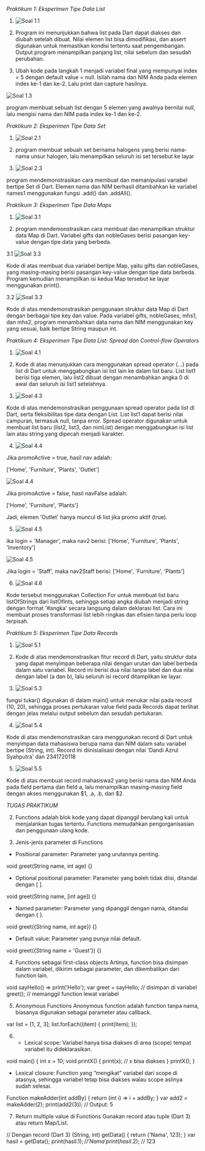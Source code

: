 *Praktikum 1: Eksperimen Tipe Data List*

1. ![Soal 1.1](img/praktikum1.1.png)

2. Program ini menunjukkan bahwa list pada Dart dapat diakses dan diubah setelah dibuat. Nilai elemen list bisa dimodifikasi, dan assert digunakan untuk memastikan kondisi tertentu saat pengembangan. Output program menampilkan panjang list, nilai sebelum dan sesudah perubahan.

3. Ubah kode pada langkah 1 menjadi variabel final yang mempunyai index = 5 dengan default value = null. Isilah nama dan NIM Anda pada elemen index ke-1 dan ke-2. Lalu print dan capture hasilnya.

![Soal 1.3](img/praktikum1.3.png)

program membuat sebuah list dengan 5 elemen yang awalnya bernilai null, lalu mengisi nama dan NIM pada index ke-1 dan ke-2.

*Praktikum 2: Eksperimen Tipe Data Set*

1. ![Soal 2.1](img/praktikum2.1.png)

2.  program membuat sebuah set bernama halogens yang berisi nama-nama unsur halogen, lalu menampilkan seluruh isi set tersebut ke layar

3. ![Soal 2.3](img/praktikum2.3.png)

program mendemonstrasikan cara membuat dan memanipulasi variabel bertipe Set di Dart. Elemen nama dan NIM berhasil ditambahkan ke variabel names1 menggunakan fungsi .add() dan .addAll().

*Praktikum 3: Eksperimen Tipe Data Maps*

1. ![Soal 3.1](img/praktikum3.1.png)

2. program mendemonstrasikan cara membuat dan menampilkan struktur data Map di Dart. Variabel gifts dan nobleGases berisi pasangan key-value dengan tipe data yang berbeda.

3.1 ![Soal 3.3](img/praktikum3.3.1.png)

Kode di atas membuat dua variabel bertipe Map, yaitu gifts dan nobleGases, yang masing-masing berisi pasangan key-value dengan tipe data berbeda. Program kemudian menampilkan isi kedua Map tersebut ke layar menggunakan print().

3.2 ![Soal 3.3](img/praktikum3.3.2.png)

Kode di atas mendemonstrasikan penggunaan struktur data Map di Dart dengan berbagai tipe key dan value. Pada variabel gifts, nobleGases, mhs1, dan mhs2, program menambahkan data nama dan NIM menggunakan key yang sesuai, baik bertipe String maupun int.

*Praktikum 4: Eksperimen Tipe Data List: Spread dan Control-flow Operators*

1. ![Soal 4.1](img/praktikum4.1.png)

2. Kode di atas menunjukkan cara menggunakan spread operator (...) pada list di Dart untuk menggabungkan isi list lain ke dalam list baru. List list1 berisi tiga elemen, lalu list2 dibuat dengan menambahkan angka 0 di awal dan seluruh isi list1 setelahnya.

3. ![Soal 4.3](img/praktikum4.3.png)

Kode di atas mendemonstrasikan penggunaan spread operator pada list di Dart, serta fleksibilitas tipe data dengan List<dynamic>. List list1 dapat berisi nilai campuran, termasuk null, tanpa error. Spread operator digunakan untuk membuat list baru (list2, list3, dan nimList) dengan menggabungkan isi list lain atau string yang dipecah menjadi karakter. 

4. ![Soal 4.4](img/praktikum4.4.1.png)

Jika promoActive = true, hasil nav adalah:

['Home', 'Furniture', 'Plants', 'Outlet']

![Soal 4.4](img/praktikum4.4.2.png)

Jika promoActive = false, hasil navFalse adalah:

['Home', 'Furniture', 'Plants']

Jadi, elemen 'Outlet' hanya muncul di list jika promo aktif (true).

5. ![Soal 4.5](img/praktikum4.5.1.png)

ika login = 'Manager', maka nav2 berisi:
['Home', 'Furniture', 'Plants', 'Inventory']

![Soal 4.5](img/praktikum4.5.2.png)

Jika login = 'Staff', maka nav2Staff berisi:
['Home', 'Furniture', 'Plants']

6. ![Soal 4.6](img/praktikum4.6.png)

Kode tersebut menggunakan Collection For untuk membuat list baru listOfStrings dari listOfInts, sehingga setiap angka diubah menjadi string dengan format '#angka' secara langsung dalam deklarasi list. Cara ini membuat proses transformasi list lebih ringkas dan efisien tanpa perlu loop terpisah.

*Praktikum 5: Eksperimen Tipe Data Records*

1. ![Soal 5.1](img/praktikum5.1.png)

2. Kode di atas mendemonstrasikan fitur record di Dart, yaitu struktur data yang dapat menyimpan beberapa nilai dengan urutan dan label berbeda dalam satu variabel. Record ini berisi dua nilai tanpa label dan dua nilai dengan label (a dan b), lalu seluruh isi record ditampilkan ke layar.

3. ![Soal 5.3](img/praktikum5.3.png)

fungsi tukar() digunakan di dalam main() untuk menukar nilai pada record (10, 20), sehingga proses pertukaran value field pada Records dapat terlihat dengan jelas melalui output sebelum dan sesudah pertukaran.

4. ![Soal 5.4](img/praktikum5.4.png)

Kode di atas mendemonstrasikan cara menggunakan record di Dart untuk menyimpan data mahasiswa berupa nama dan NIM dalam satu variabel bertipe (String, int). Record ini diinisialisasi dengan nilai 'Dandi Azrul Syahputra' dan 2341720118

5. ![Soal 5.5](img/praktikum5.5.png)

Kode di atas membuat record mahasiswa2 yang berisi nama dan NIM Anda pada field pertama dan field a, lalu menampilkan masing-masing field dengan akses menggunakan $1, .a, .b, dan $2.

*TUGAS PRAKTIKUM*

2. Functions adalah blok kode yang dapat dipanggil berulang kali untuk menjalankan tugas tertentu. Functions memudahkan pengorganisasian dan penggunaan ulang kode.

3. Jenis-jenis parameter di Functions

- Positional parameter: Parameter yang urutannya penting.

void greet(String name, int age) {}

- Optional positional parameter: Parameter yang boleh tidak diisi, ditandai dengan [ ].

void greet(String name, [int age]) {}

- Named parameter: Parameter yang dipanggil dengan nama, ditandai dengan { }.

void greet({String name, int age}) {}

- Default value: Parameter yang punya nilai default.

void greet({String name = 'Guest'}) {}

4. Functions sebagai first-class objects
Artinya, function bisa disimpan dalam variabel, dikirim sebagai parameter, dan dikembalikan dari function lain.

void sayHello() => print('Hello');
var greet = sayHello; // disimpan di variabel
greet(); // memanggil function lewat variabel

5. Anonymous Functions
Anonymous function adalah function tanpa nama, biasanya digunakan sebagai parameter atau callback.

var list = [1, 2, 3];
list.forEach((item) {
  print(item);
});

6. - Lexical scope: Variabel hanya bisa diakses di area (scope) tempat variabel itu dideklarasikan.

void main() {
  int x = 10;
  void printX() {
    print(x); // x bisa diakses
  }
  printX();
}

- Lexical closure: Function yang “mengikat” variabel dari scope di atasnya, sehingga variabel tetap bisa diakses walau scope aslinya sudah selesai.

Function makeAdder(int addBy) {
  return (int i) => i + addBy;
}
var add2 = makeAdder(2);
print(add2(3)); // Output: 5

7. Return multiple value di Functions Gunakan record atau tuple (Dart 3) atau return Map/List.

// Dengan record (Dart 3)
(String, int) getData() {
  return ('Nama', 123);
}
var hasil = getData();
print(hasil.$1); // 'Nama'
print(hasil.$2); // 123
